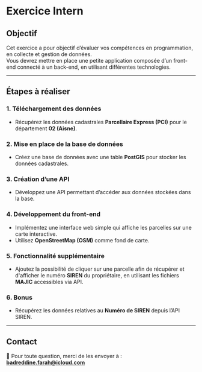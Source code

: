# Exercice Intern

## Objectif
Cet exercice a pour objectif d’évaluer vos compétences en programmation, en collecte et 
gestion de données.  
Vous devrez mettre en place une petite application composée d’un front-end connecté à un 
back-end, en utilisant différentes technologies.

---

## Étapes à réaliser

### 1. Téléchargement des données
- Récupérez les données cadastrales **Parcellaire Express (PCI)** pour le département **02 (Aisne)**.

### 2. Mise en place de la base de données
- Créez une base de données avec une table **PostGIS** pour stocker les données cadastrales.

### 3. Création d’une API
- Développez une API permettant d’accéder aux données stockées dans la base.

### 4. Développement du front-end
- Implémentez une interface web simple qui affiche les parcelles sur une carte interactive.
- Utilisez **OpenStreetMap (OSM)** comme fond de carte.

### 5. Fonctionnalité supplémentaire
- Ajoutez la possibilité de cliquer sur une parcelle afin de récupérer et d'afficher le numéro **SIREN** du propriétaire, en utilisant les fichiers **MAJIC** accessibles via API.

### 6. Bonus
- Récupérez les données relatives au **Numéro de SIREN** depuis l’API SIREN.

---

## Contact
📩 Pour toute question, merci de les envoyer à : **badreddine.farah@icloud.com**
